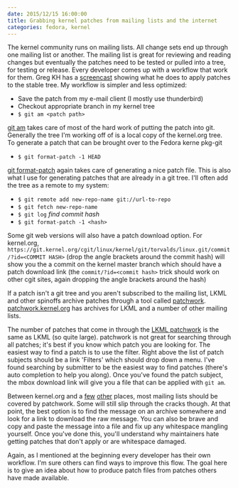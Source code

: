 ```yaml
---
date: 2015/12/15 16:00:00
title: Grabbing kernel patches from mailing lists and the internet
categories: fedora, kernel
---
```

The kernel community runs on mailing lists. All change sets end up through
one mailing list or another. The mailing list is great for reviewing and
reading changes but eventually the patches need to be tested or pulled into
a tree, for testing or release. Every developer comes up with a workflow
that work for them. Greg KH has a [screencast](https://www.youtube.com/watch?v=6zUVS4kJtrA) showing what he does to apply patches to the stable tree. My
workflow is simpler and less optimized:

- Save the patch from my e-mail client (I mostly use thunderbird)
- Checkout appropriate branch in my kernel tree
- `$ git am <patch path>`

[git am](https://www.kernel.org/pub/software/scm/git/docs/git-am.html) takes
care of most of the hard work of putting the patch into git. Generally the
tree I'm working off of is a local copy of the kernel.org tree. To generate
a patch that can be brought over to the Fedora kerne pkg-git

- `$ git format-patch -1 HEAD`

[git format-patch](https://www.kernel.org/pub/software/scm/git/docs/git-format-patch.html)
again takes care of generating a nice patch file. This is also what I use for
generating patches that are already in a git tree. I'll often add the tree
as a remote to my system:

- `$ git remote add new-repo-name git://url-to-repo`
- `$ git fetch new-repo-name`
- `$ git log` *find commit hash*
- `$ git format-patch -1 <hash>`

Some git web versions will also have a patch download option. For
kernel.org,
`https://git.kernel.org/cgit/linux/kernel/git/torvalds/linux.git/commit/?id=<COMMIT HASH>`
(drop the angle brackets around the commit hash)
will show you the a commit on the kernel master branch which should have a
patch download link (the `commit/?id=<commit hash>` trick should work on
other cgit sites, again dropping the angle brackets around the hash)

If a patch isn't a git tree and you aren't subscribed to the mailing list,
LKML and other spinoffs archive patches through a tool called
[patchwork](http://jk.ozlabs.org/projects/patchwork/).
[patchwork.kernel.org](https://patchwork.kernel.org) has archives for LKML and
a number of other mailing lists.

The number of patches that come in through the
[LKML patchwork](https://patchwork.kernel.org/project/LKML/list/) is the same
as LKML (so quite large). patchwork is not great for searching through all
patches; it's best if you know which patch you are looking for. The easiest
way to find a patch is to use the filter. Right above the list of patch
subjects should be a link 'Filters' which should drop down a menu. I've found
searching by submitter to be the easiest way to find patches (there's auto
completion to help you along). Once you've found the patch subject, the mbox
download link will give you a file that can be applied with `git am`. 

Between kernel.org and a [few](https://patchwork.linuxtv.org/project/linux-media/list/)
 [other](https://patchwork.ozlabs.org) places, most mailing lists should
be covered by patchwork. Some will still slip through the cracks though.
At that point, the best option is to find the message on an archive somewhere
and look for a link to download the raw message. You can also be brave and
copy and paste the message into a file and fix up any whitespace mangling
yourself. Once you've done this, you'll understand why maintainers hate
getting patches that don't apply or are whitespace damaged. 

Again, as I mentioned at the beginning every developer has their own workflow.
I'm sure others can find ways to improve this flow. The goal here is to give
an idea about how to produce patch files from patches others have made
available. 
